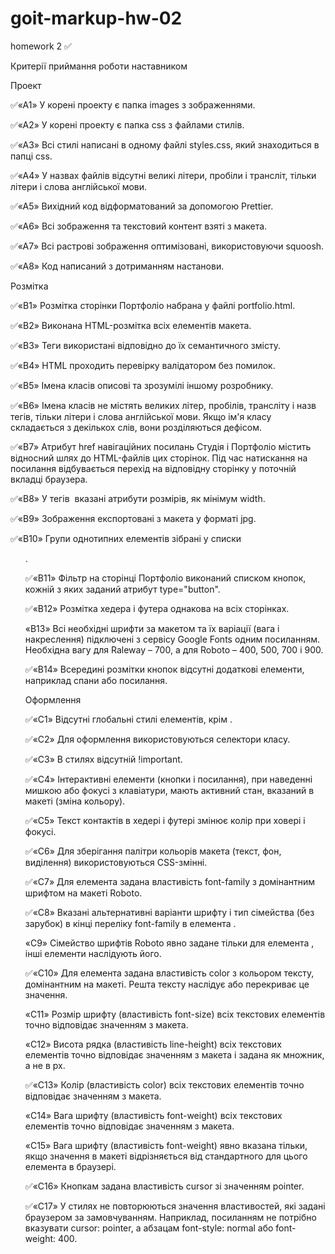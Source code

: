 # goit-markup-hw-02
homework 2
✅

Критерії приймання роботи наставником​

Проект​

✅«A1» У корені проекту є папка images з зображеннями.

✅«A2» У корені проекту є папка css з файлами стилів.

✅«A3» Всі стилі написані в одному файлі styles.css, який знаходиться в папці css.

✅«A4» У назвах файлів відсутні великі літери, пробіли і трансліт, тільки літери і слова англійської мови.

✅«A5» Вихідний код відформатований за допомогою Prettier.

✅«A6» Всі зображення та текстовий контент взяті з макета.

✅«A7» Всі растрові зображення оптимізовані, використовуючи squoosh.

✅«A8» Код написаний з дотриманням настанови.

Розмітка​

✅«B1» Розмітка сторінки Портфоліо набрана у файлі portfolio.html.

✅«B2» Виконана HTML-розмітка всіх елементів макета.

✅«B3» Теги використані відповідно до їх семантичного змісту.

✅«B4» HTML проходить перевірку валідатором без помилок.

✅«B5» Імена класів описові та зрозумілі іншому розробнику.

✅«B6» Імена класів не містять великих літер, пробілів, трансліту і назв тегів, тільки літери і слова англійської мови. Якщо ім'я класу складається з декількох слів, вони розділяються дефісом.

✅«B7» Атрибут href навігаційних посилань Студія і Портфоліо містить відносний шлях до HTML-файлів цих сторінок. Під час натискання на посилання відбувається перехід на відповідну сторінку у поточній вкладці браузера.

✅«B8» У тегів <img> вказані атрибути розмірів, як мінімум width.

✅«B9» Зображення експортовані з макета у форматі jpg.

✅«B10» Групи однотипних елементів зібрані у списки <ul>.

✅«B11» Фільтр на сторінці Портфоліо виконаний списком кнопок, кожній з яких заданий атрибут type="button".

✅«B12» Розмітка хедера і футера однакова на всіх сторінках.

«B13» Всі необхідні шрифти за макетом та їх варіації (вага і накреслення) підключені з сервісу Google Fonts одним посиланням. Необхідна вагу для Raleway – 700, а для Roboto – 400, 500, 700 і 900.

✅«B14» Всередині розмітки кнопок відсутні додаткові елементи, наприклад спани або посилання.

Оформлення​

✅«C1» Відсутні глобальні стилі елементів, крім <body>.

✅«C2» Для оформлення використовуються селектори класу.

✅«C3» В стилях відсутній !important.

✅«C4» Інтерактивні елементи (кнопки і посилання), при наведенні мишкою або фокусі з клавіатури, мають активний стан, вказаний в макеті (зміна кольору).

✅«С5» Текст контактів в хедері і футері змінює колір при ховері і фокусі.

✅«C6» Для зберігання палітри кольорів макета (текст, фон, виділення) використовуються CSS-змінні.

✅«С7» Для елемента <body> задана властивість font-family з домінантним шрифтом на макеті Roboto.

✅«С8» Вказані альтернативні варіанти шрифту і тип сімейства (без зарубок) в кінці переліку font-family в елемента <body>.

«С9» Сімейство шрифтів Roboto явно задане тільки для елемента <body>, інші елементи наслідують його.

✅«С10» Для елемента <body> задана властивість color з кольором тексту, домінантним на макеті. Решта тексту наслідує або перекриває це значення.

«С11» Розмір шрифту (властивість font-size) всіх текстових елементів точно відповідає значенням з макета.

«С12» Висота рядка (властивість line-height) всіх текстових елементів точно відповідає значенням з макета і задана як множник, а не в px.

✅«С13» Колір (властивість color) всіх текстових елементів точно відповідає значенням з макета.

«С14» Вага шрифту (властивість font-weight) всіх текстових елементів точно відповідає значенням з макета.

«С15» Вага шрифту (властивість font-weight) явно вказана тільки, якщо значення в макеті відрізняється від стандартного для цього елемента в браузері.

✅«С16» Кнопкам задана властивість cursor зі значенням pointer.

✅«С17» У стилях не повторюються значення властивостей, які задані браузером за замовчуванням. Наприклад, посиланням не потрібно вказувати cursor: pointer, а абзацам font-style: normal або font-weight: 400.
